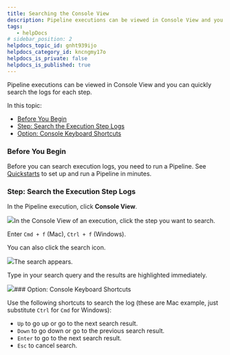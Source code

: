 ```yaml
---
title: Searching the Console View
description: Pipeline executions can be viewed in Console View and you can quickly search the logs for each step.
tags: 
   - helpDocs
# sidebar_position: 2
helpdocs_topic_id: gnht939ijo
helpdocs_category_id: kncngmy17o
helpdocs_is_private: false
helpdocs_is_published: true
---
```


Pipeline executions can be viewed in Console View and you can quickly search the logs for each step.

In this topic:

* [Before You Begin](https://ngdocs.harness.io/article/gnht939ijo-searching-the-console-view#before_you_begin)
* [Step: Search the Execution Step Logs](https://ngdocs.harness.io/article/gnht939ijo-searching-the-console-view#step_search_the_execution_step_logs)
* [Option: Console Keyboard Shortcuts](https://ngdocs.harness.io/article/gnht939ijo-searching-the-console-view#option_console_keyboard_shortcuts)

### Before You Begin

Before you can search execution logs, you need to run a Pipeline. See [Quickstarts](/article/u8lgzsi7b3-quickstarts) to set up and run a Pipeline in minutes.

### Step: Search the Execution Step Logs

In the Pipeline execution, click **Console View**.

![](https://files.helpdocs.io/i5nl071jo5/articles/gnht939ijo/1626891037111/clean-shot-2021-07-21-at-11-10-11.png)In the Console View of an execution, click the step you want to search.

Enter `Cmd + f` (Mac), `Ctrl + f` (Windows).

You can also click the search icon.

![](https://files.helpdocs.io/i5nl071jo5/articles/gnht939ijo/1626890539917/clean-shot-2021-07-21-at-11-01-56.png)The search appears.

Type in your search query and the results are highlighted immediately.

![](https://files.helpdocs.io/i5nl071jo5/articles/gnht939ijo/1626890933565/clean-shot-2021-07-21-at-11-08-33.png)### Option: Console Keyboard Shortcuts

Use the following shortcuts to search the log (these are Mac example, just substitute `Ctrl` for `Cmd` for Windows):

* `Up` to go up or go to the next search result.
* `Down` to go down or go to the previous search result.
* `Enter` to go to the next search result.
* `Esc` to cancel search.

